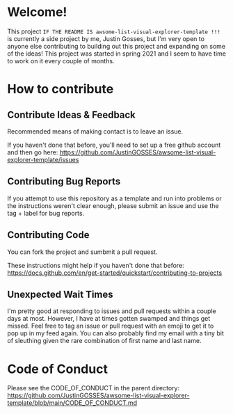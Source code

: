 


# Welcome!
This project `IF THE README IS awsome-list-visual-explorer-template !!!` is currently a side project by me, Justin Gosses, but I'm very open to anyone else contributing to building out this project and expanding on some of the ideas! This project was started in spring 2021 and I seem to have time to work on it every couple of months. 

# How to contribute

## Contribute Ideas & Feedback
Recommended means of making contact is to leave an issue. 

If you haven't done that before, you'll need to set up a free github account and then go here: <a href="https://github.com/JustinGOSSES/awsome-list-visual-explorer-template/issues">https://github.com/JustinGOSSES/awsome-list-visual-explorer-template/issues</a>

## Contributing Bug Reports
If you attempt to use this repository as a template and run into problems or the instructions weren't clear enough, please submit an issue and use the tag + label for bug reports.

## Contributing Code
You can fork the project and sumbmit a pull request. 

These instructions might help if you haven't done that before: <a href="https://docs.github.com/en/get-started/quickstart/contributing-to-projects">https://docs.github.com/en/get-started/quickstart/contributing-to-projects</a>

## Unexpected Wait Times
I'm pretty good at responding to issues and pull requests within a couple days at most. However, I have at times gotten swamped and things get missed. Feel free to tag an issue or pull request with an emoji to get it to pop up in my feed again. You can also probably find my email with a tiny bit of sleuthing given the rare combination of first name and last name.

# Code of Conduct
Please see the CODE_OF_CONDUCT in the parent directory: https://github.com/JustinGOSSES/awsome-list-visual-explorer-template/blob/main/CODE_OF_CONDUCT.md
